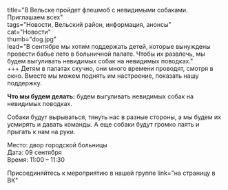title="В Вельске пройдет флешмоб с невидимыми собаками. Приглашаем всех"  
tags="Новости, Вельский район, информация, анонсы"  
cat="Новости"  
thumb="dog.jpg"  
lead="В сентябре мы хотим поддержать детей, которые вынуждены провести бабье лето в больничной палате. Чтобы их развлечь, мы будем выгуливать невидимых собак на невидимых поводках."  
+++
Детям в палатах скучно, они много времени проводят, смотря в окно. Вместе мы можем поднять им настроение, показать нашу поддержку.   

**Что мы будем делать:** будем выгуливать невидимых собак на невидимых поводках.  

Собаки будут вырываться, тянуть нас в разные стороны, а мы будем их усмирять и давать команды. А еще собаки будут громко лаять и прыгать к нам на руки.   

Место: двор городской больницы  
Дата: 09 сентября  
Время: 11:00 – 11:30   

Присоединяйтесь к мероприятию в нашей группе link="на страницу в ВК"
